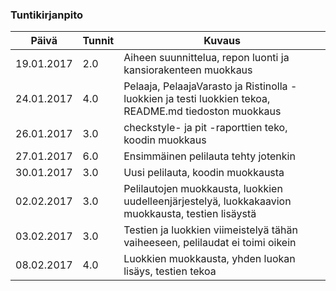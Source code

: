 ### Tuntikirjanpito
Päivä | Tunnit | Kuvaus
--------------- | ----- | ------
19.01.2017 | 2.0 | Aiheen suunnittelua, repon luonti ja kansiorakenteen muokkaus
24.01.2017 | 4.0 | Pelaaja, PelaajaVarasto ja Ristinolla -luokkien ja testi luokkien tekoa,  README.md tiedoston muokkaus
26.01.2017 | 3.0 | checkstyle- ja pit -raporttien teko, koodin muokkaus
27.01.2017 | 6.0 | Ensimmäinen pelilauta tehty jotenkin
30.01.2017 | 3.0 | Uusi pelilauta, koodin muokkausta
02.02.2017 | 3.0 | Pelilautojen muokkausta, luokkien uudelleenjärjestelyä, luokkakaavion muokkausta, testien lisäystä
03.02.2017 | 3.0 | Testien ja luokkien viimeistelyä tähän vaiheeseen, pelilaudat ei toimi oikein
08.02.2017 | 4.0 | Luokkien muokkausta, yhden luokan lisäys, testien tekoa
